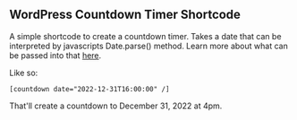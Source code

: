## WordPress Countdown Timer Shortcode

A simple shortcode to create a countdown timer. Takes a date that can be interpreted by javascripts Date.parse() method. Learn more about what can be passed into that [here](https://developer.mozilla.org/en-US/docs/Web/JavaScript/Reference/Global_Objects/Date/parse#date_time_string_format).

Like so:

```
[countdown date="2022-12-31T16:00:00" /]
```

That'll create a countdown to December 31, 2022 at 4pm.
